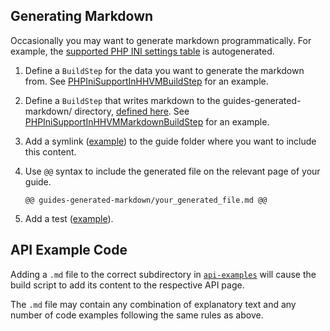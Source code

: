 ## Generating Markdown

Occasionally you may want to generate markdown programmatically. For
example, the [supported PHP INI settings
table](/hhvm/configuration/INI-settings#supported-php-ini-settings) is
autogenerated.

1. Define a `BuildStep` for the data you want to generate the markdown
   from. See
   [PHPIniSupportInHHVMBuildStep](https://github.com/hhvm/user-documentation/blob/main/src/build/PHPIniSupportInHHVMBuildStep.php)
   for an example.

2. Define a `BuildStep` that writes markdown to the
   guides-generated-markdown/ directory, [defined
   here](https://github.com/hhvm/user-documentation/blob/9fd2aaeb60a236072ef99735a9114ec54d96da2c/src/build/BuildPaths.php#L49). See
   [PHPIniSupportInHHVMMarkdownBuildStep](https://github.com/hhvm/user-documentation/blob/main/src/build/PHPIniSupportInHHVMMarkdownBuildStep.php)
   for an example.

3. Add a symlink
   ([example](https://github.com/hhvm/user-documentation/blob/main/guides/hhvm/04-configuration/guides-generated-markdown))
   to the guide folder where you want to include this content.

4. Use `@@` syntax to include the generated file on the relevant page
   of your guide.
   
   ```
   @@ guides-generated-markdown/your_generated_file.md @@
   ```

5. Add a test ([example](https://github.com/hhvm/user-documentation/blob/9fd2aaeb60a236072ef99735a9114ec54d96da2c/tests/GuidePagesTest.php#L84)).

## API Example Code

Adding a `.md` file to the correct subdirectory in
[`api-examples`](https://github.com/hhvm/user-documentation/tree/main/api-examples)
will cause the build script to add its content to the respective API page.

The `.md` file may contain any combination of explanatory text and any number of
code examples following the same rules as above.
